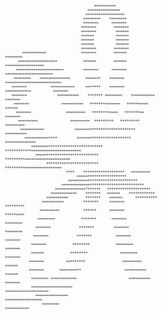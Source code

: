                                                                                                     
                                                                                                    
                                                                                                    
                                                                                                    
                                                                                                    
                                             ==========                                             
                                          ===============                                           
                                         ==================                                         
                                        ========    ========                                        
                                        =======      =======                                        
                                       =======        =======                                       
                                       =======         ======                                       
                                       ======          ======                                       
                                       ======          ======                                       
                                       ======          ======                                       
                                       =======        =======                                       
            ===========                =======        ======                  ========              
          ==================            ======        ======            ==================          
         ======================         =======      =======         ======================         
        ========    ==============       ======+    =======       ==========================        
       =======           ===========     ==+++++    =======     ============          =======       
       =======              ==========    +++++++ ========    +==========             =======       
        =======               ==========   +++++++=======   +++++=====                ======        
         =======                =========   ++++++++====   +++++++==                =======         
          =========               =========  +++++++++   +++++++++                =========         
           ===========              =======+++++++++++++++++++++               ==========           
             ===========++++         ======+++++++++++++++++++            ==============            
                ========+++++++++++++++++++++++++ ++++++++++++=======================               
                  =====++++++++++++++++++++++++     +++++++++=====================                  
                       ++++++++++++++++++++++++     ++++++++==================                      
                                ++++    +++++++++++++++++++   =========                             
                                     =====++++++++++++++++++                                        
                                 =========+++++++++++++++++++++++                                   
                              =============+++++++++++++++++++++++++                                
                           ==============*++++++   ++++++++++++++++++++                             
                         ============    +++++++   ======    ++++++++++++                           
                       ==========        +++++++    ======      ++++++++++                          
                     ==========         +++++++     =======        +++++++++                        
                    =========           ++++++      =======          +++++===+                      
                   ========            +++++++       =======           ========                     
                  =======             +++++++         =======           +=======                    
                 =======             +++++++           =======            =======                   
                =======            ++++++++            ========            =======                  
                ======            ++++++++               ========           =======                 
               =======          ==+++++++                 =========          ======                 
               =======       ========++                    ==========        ======                 
                ======== ============                        ==========     =======                 
                ===================                            ====================                 
                  ===============                                =================                  
                     ========                                        ===========                    
                                                                                                    
                                                                                                    
                                                                                                    
                                                                                                    
                                                                                                    
